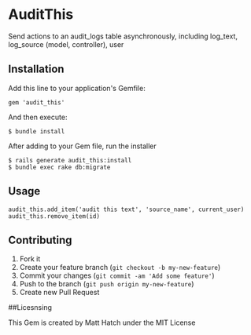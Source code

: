 # AuditThis

Send actions to an audit_logs table asynchronously, including log_text, log_source (model, controller), user

## Installation

Add this line to your application's Gemfile:

    gem 'audit_this'

And then execute:

    $ bundle install

After adding to your Gem file, run the installer

    $ rails generate audit_this:install
    $ bundle exec rake db:migrate


## Usage

    audit_this.add_item('audit this text', 'source_name', current_user)
    audit_this.remove_item(id)

## Contributing

1. Fork it
2. Create your feature branch (`git checkout -b my-new-feature`)
3. Commit your changes (`git commit -am 'Add some feature'`)
4. Push to the branch (`git push origin my-new-feature`)
5. Create new Pull Request

##Licesnsing

This Gem is created by Matt Hatch under the MIT License
